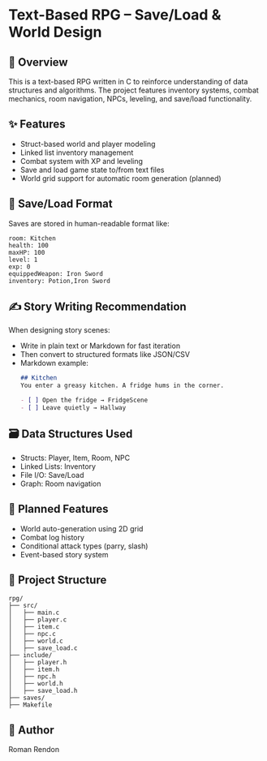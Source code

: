 # Text-Based RPG – Save/Load & World Design

## 📜 Overview
This is a text-based RPG written in C to reinforce understanding of data structures and algorithms. The project features inventory systems, combat mechanics, room navigation, NPCs, leveling, and save/load functionality.

## ✨ Features
- Struct-based world and player modeling
- Linked list inventory management
- Combat system with XP and leveling
- Save and load game state to/from text files
- World grid support for automatic room generation (planned)

## 💾 Save/Load Format
Saves are stored in human-readable format like:
```
room: Kitchen
health: 100
maxHP: 100
level: 1
exp: 0
equippedWeapon: Iron Sword
inventory: Potion,Iron Sword
```

## ✍️ Story Writing Recommendation
When designing story scenes:
- Write in plain text or Markdown for fast iteration
- Then convert to structured formats like JSON/CSV
- Markdown example:
  ```markdown
  ## Kitchen
  You enter a greasy kitchen. A fridge hums in the corner.

  - [ ] Open the fridge → FridgeScene
  - [ ] Leave quietly → Hallway
  ```

## 🗃️ Data Structures Used
- Structs: Player, Item, Room, NPC
- Linked Lists: Inventory
- File I/O: Save/Load
- Graph: Room navigation

## 📌 Planned Features
- World auto-generation using 2D grid
- Combat log history
- Conditional attack types (parry, slash)
- Event-based story system

## 📂 Project Structure
```
rpg/
├── src/
│   ├── main.c
│   ├── player.c
│   ├── item.c
│   ├── npc.c
│   ├── world.c
│   ├── save_load.c
├── include/
│   ├── player.h
│   ├── item.h
│   ├── npc.h
│   ├── world.h
│   ├── save_load.h
├── saves/
├── Makefile
```

## 🙌 Author
Roman Rendon
